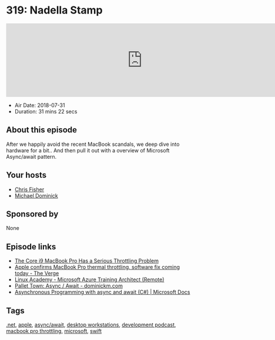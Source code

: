 # 319: Nadella Stamp

<iframe src="https://player.fireside.fm/v2/MLf2ZzhC+k2nP-R0L?theme=dark" width="740" height="200" frameborder="0" scrolling="no"></iframe>

* Air Date: 2018-07-31
* Duration: 31 mins 22 secs

## About this episode

After we happily avoid the recent MacBook scandals, we deep dive into hardware for a bit.. And then pull it out with a overview of Microsoft Async/await pattern.

## Your hosts
* [Chris Fisher](https://coder.show/hosts/chrislas)
* [Michael Dominick](https://coder.show/hosts/michael)

## Sponsored by

None



## Episode links

  * [The Core i9 MacBook Pro Has a Serious Throttling Problem](https://www.laptopmag.com/articles/macbook-pro-2018-throttling "The Core i9 MacBook Pro Has a Serious Throttling Problem")
  * [Apple confirms MacBook Pro thermal throttling, software fix coming today - The Verge](https://www.theverge.com/2018/7/24/17605652/macbook-pro-thermal-throttling-apple-software-fix "Apple confirms MacBook Pro thermal throttling, software fix coming today - The Verge")
  * [Linux Academy - Microsoft Azure Training Architect (Remote)](https://jobs.lever.co/linuxacademy/86257f21-f201-4458-a5aa-7a0a9ab280da "Linux Academy - Microsoft Azure Training Architect \(Remote\)")
  * [Pallet Town: Async / Await - dominickm.com](http://dominickm.com/pallet-town-async-await/ "Pallet Town: Async / Await - dominickm.com")
  * [Asynchronous Programming with async and await (C#) | Microsoft Docs](https://docs.microsoft.com/en-us/dotnet/csharp/programming-guide/concepts/async/ "Asynchronous Programming with async and await \(C#\) | Microsoft Docs")



## Tags

[.net](https://coder.show/tags/.net), [apple](https://coder.show/tags/apple), [async/await](https://coder.show/tags/async%2Fawait), [desktop workstations](https://coder.show/tags/desktop%20workstations), [development podcast](https://coder.show/tags/development%20podcast), [macbook pro throttling](https://coder.show/tags/macbook%20pro%20throttling), [microsoft](https://coder.show/tags/microsoft), [swift](https://coder.show/tags/swift)